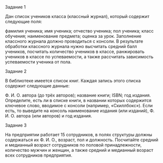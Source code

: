Задание 1

Дан список учеников класса (классный журнал), который содержит следующие поля:

фамилия ученика;
имя ученика;
отчество ученика;
пол ученика;
класс обучения;
наименование предмета;
оценка за урок.
Заполнение классного журнала должно проводиться с консоли. В результате обработки классного журнала нужно высчитать средний балл учеников, посчитать количество учеников в классе, ранжировать учеников в классе по успеваемости, а также рассчитать зависимость успеваемости ученика от пола.

Задание 2

В библиотеке имеется список книг. Каждая запись этого списка содержит следующие данные:

Ф. И. О. автора (до трёх авторов);
название книги;
ISBN;
год издания.
Определите, есть ли в списке книги, в названии которых содержится ключевое слово, вводимое с консоли (например, «Скиллбокс»). Если есть, то выведите на консоль наименование издания (или изданий), Ф. И. О. автора (или авторов) и год издания.

Задание 3

На предприятии работает 15 сотрудников, в полях структуры должны содержаться их Ф. И. О., возраст, пол и должность. Посчитайте средний и медианный возраст сотрудников по половой принадлежности, количество мужчин и женщин, а также средний и медианный возраст всех сотрудников предприятия.
